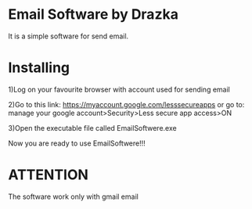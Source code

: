 # Email Software by Drazka
It is a simple software for send email.

# Installing
1)Log on your favourite browser with account used for sending email

2)Go to this link: https://myaccount.google.com/lesssecureapps or go to: manage your google account>Security>Less secure app access>ON

3)Open the executable file called EmailSoftwere.exe

Now you are ready to use EmailSoftwere!!!

# ATTENTION
The software work only with gmail email
